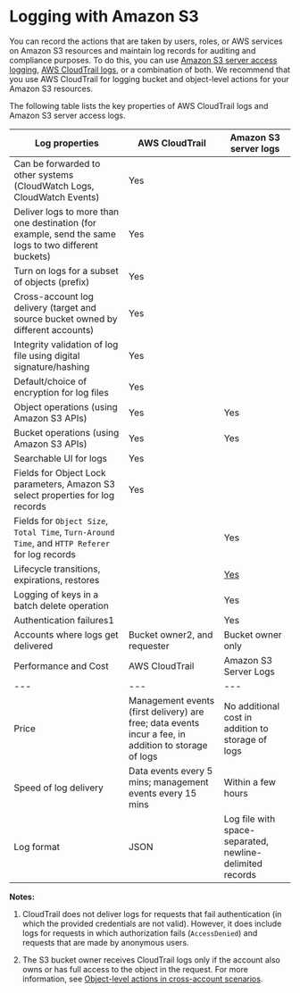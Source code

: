 # Logging with Amazon S3<a name="logging-with-S3"></a>

You can record the actions that are taken by users, roles, or AWS services on Amazon S3 resources and maintain log records for auditing and compliance purposes\. To do this, you can use [Amazon S3 server access logging](ServerLogs.md), [AWS CloudTrail logs](https://docs.aws.amazon.com/AmazonS3/latest/dev/cloudtrail-logging.html), or a combination of both\. We recommend that you use AWS CloudTrail for logging bucket and object\-level actions for your Amazon S3 resources\. 

The following table lists the key properties of AWS CloudTrail logs and Amazon S3 server access logs\. 


| Log properties | AWS CloudTrail | Amazon S3 server logs | 
| --- |--- |--- |
|  Can be forwarded to other systems \(CloudWatch Logs, CloudWatch Events\)  |  Yes  |  | 
|  Deliver logs to more than one destination \(for example, send the same logs to two different buckets\)  |  Yes  |  | 
|  Turn on logs for a subset of objects \(prefix\)  |  Yes  |  | 
|  Cross\-account log delivery \(target and source bucket owned by different accounts\)  |  Yes  |  | 
|  Integrity validation of log file using digital signature/hashing  |  Yes  |  | 
|  Default/choice of encryption for log files  |  Yes  |  | 
|  Object operations \(using Amazon S3 APIs\)  |  Yes  |  Yes  | 
|  Bucket operations \(using Amazon S3 APIs\)  |  Yes  |  Yes  | 
|  Searchable UI for logs  |  Yes  |  | 
|  Fields for Object Lock parameters, Amazon S3 select properties for log records  |  Yes  |  | 
|  Fields for `Object Size`, `Total Time`, `Turn-Around Time`, and `HTTP Referer` for log records  |  |  Yes  | 
|  Lifecycle transitions, expirations, restores  |  |  [Yes](https://docs.aws.amazon.com/AmazonS3/latest/dev/lifecycle-and-other-bucket-config.html#lifecycle-general-considerations-logging)  | 
|  Logging of keys in a batch delete operation  |  |  Yes  | 
|  Authentication failures1  |  |  Yes  | 
|  Accounts where logs get delivered  |  Bucket owner2, and requester  |  Bucket owner only  | 
| Performance and Cost | AWS CloudTrail | Amazon S3 Server Logs | 
| --- |--- |--- |
|  Price  |  Management events \(first delivery\) are free; data events incur a fee, in addition to storage of logs  |  No additional cost in addition to storage of logs  | 
|  Speed of log delivery  |  Data events every 5 mins; management events every 15 mins  |  Within a few hours  | 
|  Log format  |  JSON  |  Log file with space\-separated, newline\-delimited records  | 

**Notes:**

1. CloudTrail does not deliver logs for requests that fail authentication \(in which the provided credentials are not valid\)\. However, it does include logs for requests in which authorization fails \(`AccessDenied`\) and requests that are made by anonymous users\.

1. The S3 bucket owner receives CloudTrail logs only if the account also owns or has full access to the object in the request\. For more information, see [Object\-level actions in cross\-account scenarios](cloudtrail-logging.md#cloudtrail-object-level-crossaccount)\. 